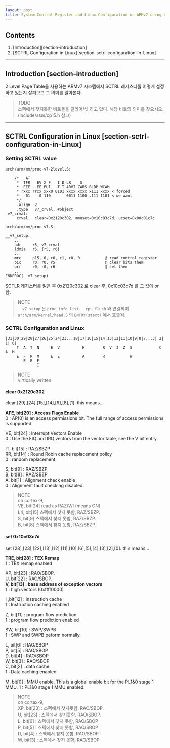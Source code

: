 ```yaml
---
layout: post
title: System Control Register and Linux Configuration on ARMv7 using 2 Level Page Table
---
```


## Contents

1. [Introduction][section-introduction]
2. [SCTRL Configuration in Linux][section-sctrl-configuration-in-Linux]

---

## Introduction [section-introduction]

2 Level Page Table을 사용하는 ARMv7 시스템에서 SCTRL 레지스터를 어떻게 설정하고 있는지 살펴보고 그 의미를 알아본다.

>TODO  
>스펙에서 찾지못한 비트들을 클리어/셋 하고 있다. 해당 비트의 의미를 찾으시오. (include/asm/cp15.h 참고)
---

## SCTRL Configuration in Linux [section-sctrl-configuration-in-Linux]

### Setting SCTRL value

	arch/arm/mm/proc-v7-2level.S:
	
		/*   AT                                                                 
		 *  TFR   EV X F   I D LR    S                                          
		 * .EEE ..EE PUI. .T.T 4RVI ZWRS BLDP WCAM                              
	 	 * rxxx rrxx xxx0 0101 xxxx xxxx x111 xxxx < forced                     
	 	 *   01    0 110       0011 1100 .111 1101 < we want                    
	 	 */
		 .align  2
		 .type   v7_crval, #object
	 v7_crval:
		 crval   clear=0x2120c302, mmuset=0x10c03c7d, ucset=0x00c01c7c

	arch/arm/mm/proc-v7.S:
	
	__v7_setup:
		...
		adr     r5, v7_crval
		ldmia   r5, {r5, r6}
		...
		mrc     p15, 0, r0, c1, c0, 0           @ read control register
		bic     r0, r0, r5                      @ clear bits them
		orr     r0, r0, r6                      @ set them
		...
	ENDPROC(__v7_setup)

SCTLR 레지스터를 읽은 후 0x2120c302 로 clear 후, 0x10c03c7d 를 그 값에 or 함.

>NOTE  
>`__v7_setup` 은 `proc_info_list.__cpu_flush` 와 연결되며 `arch/arm/kernel/head.S` 의 `ENTRY(stext)` 에서 호출됨.

### SCTRL Configuration and Linux

	|31|30|29|28|27|26|25|24|23...18|17|16|15|14|13|12|11|10|9|8|7...3| 2| 1| 0|  
	     T  A  T  N		E  V	   	  H		   R  V  I  Z  S			C  A  M
		 E  F  R  M		E  E	      A		   R		   W
			E  E  F
				  I
	
>NOTE  
>virtically written.

#### clear 0x2120c302
clear [29],[24],[15],[14],[9],[8],[1]. this means...  

**AFE, bit[29]	: Access Flags Enable**  
	0 : AP[0] is an access permissions bit. The full range of access permissions is supported.

VE, bit[24]	: Interrupt Vectors Enable  
	0 : Use the FIQ and IRQ vectors from the vector table, see the V bit entry.

IT, bit[15]	: RAZ/SBZP  
RR, bit[14]	: Round Robin cache replacement policy  
	0 : random replacement.

S, bit[9]	: RAZ/SBZP  
B, bit[8]	: RAZ/SBZP  
A, bit[1]	: Alignment check enable  
	0 : Alignment fault checking disabled.

>NOTE  
>on cortex-9,  
>VE, bit[24] read as RAZ/WI (means ON)  
>L4, bit[15] 스펙에서 찾지 못함, RAZ/SBZP.  
>S, bit[9] 스펙에서 찾지 못함, RAZ/SBZP.  
>B, bit[8] 스펙에서 찾지 못함, RAZ/SBZP.  

#### set 0x10c03c7d
set [28],[23],[22],[13],[12],[11],[10],[6],[5],[4],[3],[2],[0]. this means...  

**TRE, bit[28]	: TEX Remap**  
 1 : TEX remap enabled

XP, bit[23] 	: RAO/SBOP.  
U, bit[22]		: RAO/SBOP.  
**V, bit[13]		: base address of exception vectors**  
 1 : high vectors (0xffff0000)

I ,bit[12]		: instruction cache  
 1 : Instruction caching enabled

Z, bit[11]		: program flow prediction  
 1 : program flow prediction enabled

SW, bit[10]		: SWP/SWPB  
 1 : SWP and SWPB peform normally.

L, bit[6]		: RAO/SBOP  
P, bit[5]		: RAO/SBOP  
D, bit[4]		: RAO/SBOP  
W, bit[3]		: RAO/SBOP  
C, bit[2]		: data cache  
 1 : Data caching enabled

M, bit[0]		: MMU enable. This is a global enable bit for the PL1&0 stage 1 MMU.
 1 : PL1&0 stage 1 MMU enabled.

>NOTE  
>on cortex-9,  
>XP, bit[23]	: 스펙에서 찾지못함. RAO/SBOP.  
>U, bit[23]		: 스펙에서 찾지못함. RAO/SBOP.  
>L, bit[6]		: 스펙에서 찾지 못함, RAO/SBOP  
>P, bit[5]		: 스펙에서 찾지 못함, RAO/SBOP  
>D, bit[4]		: 스펙에서 찾지 못함, RAO/SBOP  
>W, bit[3]		: 스펙에서 찾지 못함, RAO/SBOP  
